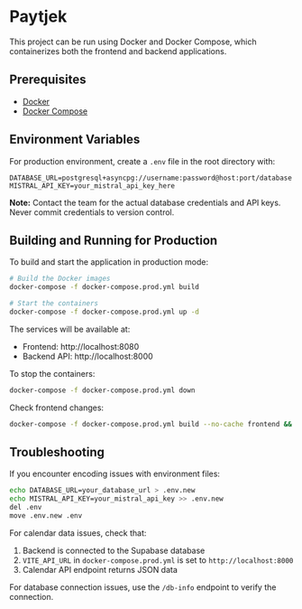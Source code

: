 # Paytjek

This project can be run using Docker and Docker Compose, which containerizes both the frontend and backend applications.

## Prerequisites

- [Docker](https://docs.docker.com/get-docker/)
- [Docker Compose](https://docs.docker.com/compose/install/)

## Environment Variables

For production environment, create a `.env` file in the root directory with:

```
DATABASE_URL=postgresql+asyncpg://username:password@host:port/database
MISTRAL_API_KEY=your_mistral_api_key_here
```

**Note:** Contact the team for the actual database credentials and API keys. Never commit credentials to version control.

## Building and Running for Production

To build and start the application in production mode:

```bash
# Build the Docker images
docker-compose -f docker-compose.prod.yml build

# Start the containers
docker-compose -f docker-compose.prod.yml up -d
```

The services will be available at:
- Frontend: http://localhost:8080
- Backend API: http://localhost:8000

To stop the containers:

```bash
docker-compose -f docker-compose.prod.yml down
```

Check frontend changes:
```bash
docker-compose -f docker-compose.prod.yml build --no-cache frontend && docker-compose -f docker-compose.prod.yml up -d --force-recreate frontend
```

## Troubleshooting

If you encounter encoding issues with environment files:

```bash
echo DATABASE_URL=your_database_url > .env.new
echo MISTRAL_API_KEY=your_mistral_api_key >> .env.new
del .env
move .env.new .env
```

For calendar data issues, check that:
1. Backend is connected to the Supabase database
2. `VITE_API_URL` in `docker-compose.prod.yml` is set to `http://localhost:8000`
3. Calendar API endpoint returns JSON data

For database connection issues, use the `/db-info` endpoint to verify the connection.
